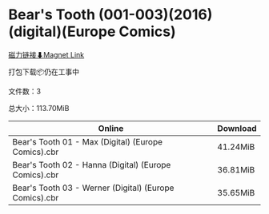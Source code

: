# Bear's Tooth (001-003)(2016)(digital)(Europe Comics)

[磁力链接⬇Magnet Link](magnet:?xt=urn:btih:cc7b9e18e1d314a3bce6642ff97db2d4bced597e&dn=Bear%27s%20Tooth%20%28001-003%29%282016%29%28digital%29%28Europe%20Comics%29)

打包下载📦仍在工事中

文件数：3

总大小：113.70MiB

Online | Download
--- | ---
Bear's Tooth 01 - Max (Digital) (Europe Comics).cbr | 41.24MiB
Bear's Tooth 02 - Hanna (Digital) (Europe Comics).cbr | 36.81MiB
Bear's Tooth 03 - Werner (Digital) (Europe Comics).cbr | 35.65MiB